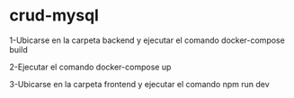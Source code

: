 # crud-mysql

1-Ubicarse en la carpeta backend y ejecutar el comando docker-compose build


2-Ejecutar el comando docker-compose up


3-Ubicarse en la carpeta frontend y ejecutar el comando npm run dev
